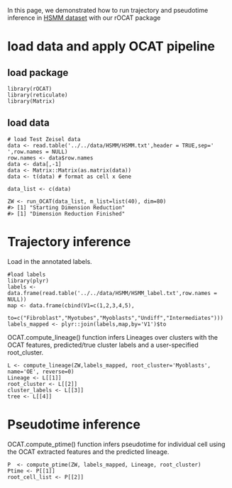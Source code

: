 In this page, we demonstrated how to run trajectory and pseudotime
inference in [HSMM dataset](https://data.wanglab.ml/OCAT/HSMM.zip) with
our rOCAT package

# load data and apply OCAT pipeline

## load package

    library(rOCAT)
    library(reticulate)
    library(Matrix)

## load data

    # load Test Zeisel data
    data <- read.table('../../data/HSMM/HSMM.txt',header = TRUE,sep=' ',row.names = NULL)
    row.names <- data$row.names
    data <- data[,-1]
    data <- Matrix::Matrix(as.matrix(data))
    data <- t(data) # format as cell x Gene

    data_list <- c(data)

    ZW <- run_OCAT(data_list, m_list=list(40), dim=80)
    #> [1] "Starting Dimension Reduction"
    #> [1] "Dimension Reduction Finished"

# Trajectory inference

Load in the annotated labels.

    #load labels
    library(plyr)
    labels <- data.frame(read.table('../../data/HSMM/HSMM_label.txt',row.names = NULL))
    map <- data.frame(cbind(V1=c(1,2,3,4,5), 
              to=c("Fibroblast","Myotubes","Myoblasts","Undiff","Intermediates")))
    labels_mapped <- plyr::join(labels,map,by='V1')$to

OCAT.compute\_lineage() function infers Lineages over clusters with the
OCAT features, predicted/true cluster labels and a user-specified
root\_cluster.

    L <- compute_lineage(ZW,labels_mapped, root_cluster='Myoblasts', name='OE', reverse=0)
    Lineage <- L[[1]]
    root_cluster <- L[[2]]
    cluster_labels <- L[[3]]
    tree <- L[[4]]

# Pseudotime inference

OCAT.compute\_ptime() function infers pseudotime for individual cell
using the OCAT extracted features and the predicted lineage.

    P  <- compute_ptime(ZW, labels_mapped, Lineage, root_cluster)
    Ptime <- P[[1]]
    root_cell_list <- P[[2]]
